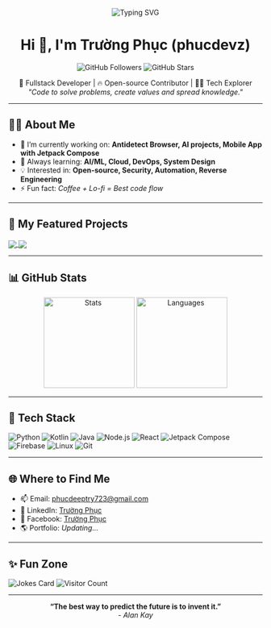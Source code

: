 <!-- Banner Section -->
<p align="center">
  <img src="https://readme-typing-svg.demolab.com/?lines=Welcome+to+phucdevz's+GitHub!;Coding+with+passion+%F0%9F%94%A5;Let%E2%80%99s+build+something+amazing!" alt="Typing SVG" />
</p>

<h1 align="center">Hi 👋, I'm Trường Phục (phucdevz)</h1>
<p align="center">
  <img src="https://img.shields.io/github/followers/phucdevz?label=Follow&style=social" alt="GitHub Followers"/>
  <img src="https://img.shields.io/github/stars/phucdevz?style=social" alt="GitHub Stars"/>
</p>

<p align="center">
  🚀 Fullstack Developer | 🔥 Open-source Contributor | 👨‍💻 Tech Explorer <br/>
  <em>"Code to solve problems, create values and spread knowledge."</em>
</p>

---

## 🧑‍💻 About Me

- 🔭 I’m currently working on: **Antidetect Browser, AI projects, Mobile App with Jetpack Compose**
- 🌱 Always learning: **AI/ML, Cloud, DevOps, System Design**
- 💡 Interested in: **Open-source, Security, Automation, Reverse Engineering**
- ⚡ Fun fact: *Coffee + Lo-fi = Best code flow*

---

## 📌 My Featured Projects

<a href="https://github.com/phucdevz/antidetect-browser](https://github.com/phucdevz/Vactrack_Project_V1">
  <img align="center" src="https://github-readme-stats.vercel.app/api/pin/?username=phucdevz&repo=Vactrack_Project_V1" />
</a>
<a href="https://github.com/phucdevz/jetpack-compose-login">
  <img align="center" src="https://github-readme-stats.vercel.app/api/pin/?username=phucdevz&repo=jetpack-compose-login" />
</a>
<!-- Add more pinned projects here as you like -->

---

## 📊 GitHub Stats

<p align="center">
  <img src="https://github-readme-stats.vercel.app/api?username=phucdevz&show_icons=true&theme=radical" height="180" alt="Stats" />
  <img src="https://github-readme-stats.vercel.app/api/top-langs/?username=phucdevz&layout=compact&theme=radical" height="180" alt="Languages" />
</p>

---

## 🚀 Tech Stack

![Python](https://img.shields.io/badge/-Python-333?style=flat&logo=python)
![Kotlin](https://img.shields.io/badge/-Kotlin-333?style=flat&logo=kotlin)
![Java](https://img.shields.io/badge/-Java-333?style=flat&logo=java)
![Node.js](https://img.shields.io/badge/-Node.js-333?style=flat&logo=node.js)
![React](https://img.shields.io/badge/-React-333?style=flat&logo=react)
![Jetpack Compose](https://img.shields.io/badge/-Jetpack%20Compose-333?style=flat&logo=android)
![Firebase](https://img.shields.io/badge/-Firebase-333?style=flat&logo=firebase)
![Linux](https://img.shields.io/badge/-Linux-333?style=flat&logo=linux)
![Git](https://img.shields.io/badge/-Git-333?style=flat&logo=git)
<!-- Add or remove your tech stack badges here -->

---

## 🌐 Where to Find Me

- 📫 Email: [phucdeeptry723@gmail.com](mailto:phucdeeptry723@gmail.com)
- 💼 LinkedIn: [Trường Phục](https://www.linkedin.com/in/your-profile) <!-- Thay bằng link LinkedIn thật của bạn nếu có -->
- 📱 Facebook: [Trường Phục](https://www.facebook.com/your-profile) <!-- Tùy chọn -->
- 🌎 Portfolio: _Updating..._

---

## ✨ Fun Zone

![Jokes Card](https://readme-jokes.vercel.app/api?hideBorder&bgColor=%230D1117&textColor=%23fff)
![Visitor Count](https://komarev.com/ghpvc/?username=phucdevz&color=blue)

---

<p align="center">
  <b>“The best way to predict the future is to invent it.”</b> <br>
  <em>- Alan Kay</em>
</p>
